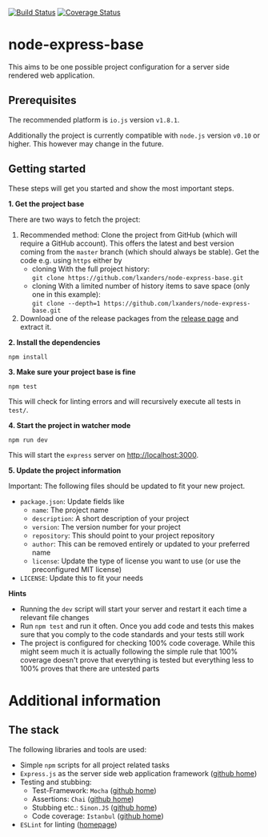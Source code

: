 [![Build Status](https://img.shields.io/travis/lxanders/node-express-base/master.svg?style=flat)](https://travis-ci.org/lxanders/node-express-base)
[![Coverage Status](https://img.shields.io/coveralls/lxanders/node-express-base/master.svg?style=flat)](https://coveralls.io/r/lxanders/node-express-base)

# node-express-base

This aims to be one possible project configuration for a server side rendered web application.

## Prerequisites

The recommended platform is `io.js` version `v1.8.1`. 

Additionally the project is currently compatible with `node.js` version `v0.10` or higher. This however may change in the future.

## Getting started

These steps will get you started and show the most important steps.

**1. Get the project base**

There are two ways to fetch the project:

1. Recommended method: Clone the project from GitHub (which will require a GitHub account). This offers the latest and best version coming from the `master` branch (which should always be stable). Get the code e.g. using `https` either by
    * cloning With the full project history:  
    `git clone https://github.com/lxanders/node-express-base.git`
    * cloning With a limited number of history items to save space (only one in this example):  
    `git clone --depth=1 https://github.com/lxanders/node-express-base.git`
2. Download one of the release packages from the [release page](https://github.com/lxanders/node-express-base/releases) and extract it.

**2. Install the dependencies**

```
npm install
```

**3. Make sure your project base is fine**

```
npm test
```

This will check for linting errors and will recursively execute all tests in `test/`.

**4. Start the project in watcher mode**

```
npm run dev
```

This will start the `express` server on [http://localhost:3000](http://localhost:3000).

**5. Update the project information**

Important: The following files should be updated to fit your new project.

* `package.json`: Update fields like
  * `name`: The project name
  * `description`: A short description of your project
  * `version`: The version number for your project
  * `repository`: This should point to your project repository
  * `author`: This can be removed entirely or updated to your preferred name
  * `license`: Update the type of license you want to use (or use the preconfigured MIT license)
* `LICENSE`: Update this to fit your needs

**Hints**

* Running the `dev` script will start your server and restart it each time a relevant file changes
* Run `npm test` and run it often. Once you add code and tests this makes sure that you comply to the code standards and your tests still work
* The project is configured for checking 100% code coverage. While this might seem much it is actually following the simple rule that 100% coverage doesn't prove that everything is tested but everything less to 100% proves that there are untested parts

# Additional information

## The stack

The following libraries and tools are used:

* Simple `npm` scripts for all project related tasks
* `Express.js` as the server side web application framework ([github home](https://github.com/visionmedia/express))
* Testing and stubbing:
  * Test-Framework: `Mocha` ([github home](https://github.com/visionmedia/mocha))
  * Assertions: `Chai` ([github home](https://github.com/chaijs/chai))
  * Stubbing etc.: `Sinon.JS` ([github home](https://github.com/cjohansen/Sinon.JS))
  * Code coverage: `Istanbul` ([github home](https://github.com/gotwarlost/istanbul))
* `ESLint` for linting ([homepage](http://eslint.org/))
